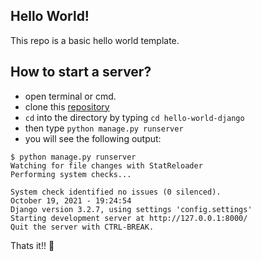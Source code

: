 ## Hello World!
This repo is a basic hello world template.

## How to start a server?
- open terminal or cmd.
- clone this [repository](https://github.com/TarunavBA/hello-world-django) 
- `cd` into the directory by typing `cd hello-world-django`
- then type `python manage.py runserver`
- you will see the following output:
```
$ python manage.py runserver
Watching for file changes with StatReloader
Performing system checks...

System check identified no issues (0 silenced).
October 19, 2021 - 19:24:54
Django version 3.2.7, using settings 'config.settings'
Starting development server at http://127.0.0.1:8000/
Quit the server with CTRL-BREAK.
```

Thats it!! :partying_face: